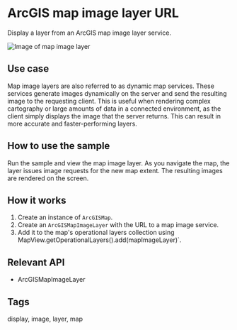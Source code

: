 # ArcGIS map image layer URL

Display a layer from an ArcGIS map image layer service.

![Image of map image layer](arcgis-mapimagelayer-url.png)

## Use case

Map image layers are also referred to as dynamic map services. These services generate images dynamically on the server and send the resulting image to the requesting client. This is useful when rendering complex cartography or large amounts of data in a connected environment, as the client simply displays the image that the server returns. This can result in more accurate and faster-performing layers.

## How to use the sample

Run the sample and view the map image layer. As you navigate the map, the layer issues image requests for the new map extent. The resulting images are rendered on the screen.

## How it works

1. Create an instance of `ArcGISMap`.
1. Create an `ArcGISMapImageLayer` with the URL to a map image service.
3. Add it to the map's operational layers collection using MapView.getOperationalLayers().add(mapImageLayer)`.

## Relevant API

* ArcGISMapImageLayer

## Tags

display, image, layer, map
